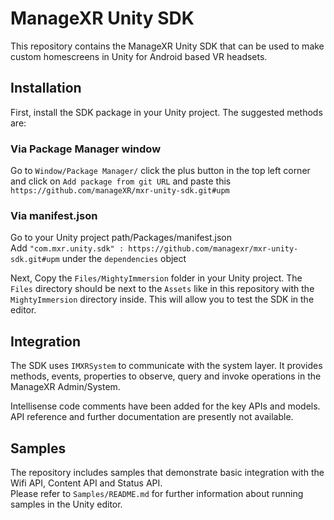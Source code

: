 # ManageXR Unity SDK
This repository contains the ManageXR Unity SDK that can be used to make custom homescreens in Unity for Android based VR headsets.

## Installation  
First, install the SDK package in your Unity project. The suggested methods are:
  
### Via  Package Manager window  
Go to `Window/Package Manager/` click the plus button in the top left corner and click on `Add package from git URL` and paste this `https://github.com/manageXR/mxr-unity-sdk.git#upm`
  
### Via manifest.json  
Go to your Unity project path/Packages/manifest.json  
Add `"com.mxr.unity.sdk" : https://github.com/managexr/mxr-unity-sdk.git#upm` under the `dependencies` object
  
Next, Copy the `Files/MightyImmersion` folder in your Unity project. The `Files` directory should be next to the `Assets` like in this repository with the `MightyImmersion` directory inside. This will allow you to test the SDK in the editor.
  
## Integration  
The SDK uses `IMXRSystem` to communicate with the system layer. It provides methods, events, properties to observe, query and invoke operations in the ManageXR Admin/System.  
  
Intellisense code comments have been added for the key APIs and models. API reference and further documentation are presently not available. 
  
## Samples  
The repository includes samples that demonstrate basic integration with the Wifi API, Content API and Status API.  
Please refer to `Samples/README.md` for further information about running samples in the Unity editor.